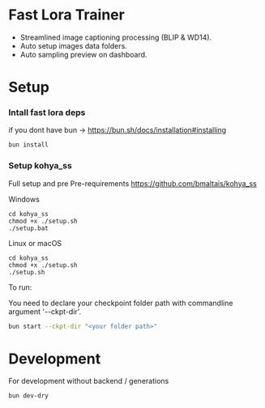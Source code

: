 # Fast Lora Trainer

- Streamlined image captioning processing (BLIP & WD14).
- Auto setup images data folders.
- Auto sampling preview on dashboard.

# Setup

### Intall fast lora deps

if you dont have bun -> https://bun.sh/docs/installation#installing

```bash
bun install
```

### Setup kohya_ss
Full setup and pre Pre-requirements https://github.com/bmaltais/kohya_ss

Windows
```
cd kohya_ss
chmod +x ./setup.sh
./setup.bat
```

Linux or macOS
```
cd kohya_ss
chmod +x ./setup.sh
./setup.sh
```

To run:

You need to declare your checkpoint folder path with commandline argument '--ckpt-dir'.

```bash
bun start --ckpt-dir "<your folder path>"
```

# Development

For development without backend / generations

```bash
bun dev-dry
```
